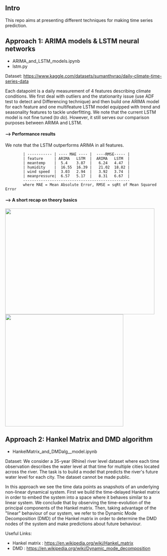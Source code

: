## Intro

This repo aims at presenting different techniques for making time series prediction.

## Approach 1: ARIMA models & LSTM neural networks

- ARIMA_and_LSTM_models.ipynb
- lstm.py

Dataset: https://www.kaggle.com/datasets/sumanthvrao/daily-climate-time-series-data

Each datapoint is a daily measurement of 4 features describing climate conditions. We first deal with outliers and the stationarity issue (use ADF test to detect and Differencing technique) and then build one ARIMA model for each feature and one multifeature LSTM model equipped with trend and seasonality features to tackle underfitting. We note that the current LSTM model is not fine tuned (*to do*). However, it still serves our comparison purposes between ARIMA and LSTM. 

#### --> Performance results 
We note that the LSTM outperforms ARIMA in all features.  
        
            | ----------- | ---- MAE ---- |  ----RMSE----- |    
            | feature     | ARIMA   LSTM  |  ARIMA   LSTM  |
            | meantemp    |  5.4    3.87  |   6.24   4.47  |
            | humidity    |  16.55  16.39 |   21.02  18.82 |
            | wind speed  |  3.03   2.94  |   3.92   3.74  |
            | meanpressure|  6.57   5.17  |   8.31   6.67  |
            ------------------------------------------------
            where MAE = Mean Absolute Error, RMSE = sqRt of Mean Squared Error

#### --> A short recap on theory basics
   <p align="left">
     <img src="https://github.com/vggls/Time_Series_Prediction/assets/55101427/b78238e3-e39d-42aa-bc60-ccee4cf514e0.png" height="340" width="480" />
     <img src="https://github.com/vggls/Time_Series_Prediction/assets/55101427/18b68d0f-176e-42d6-b970-82f09c3536a3.png" height="360" width="380" />
   </p>
<!-- Good source article on ARIMA models: https://www.capitalone.com/tech/machine-learning/understanding-arima-models/ -->

## Approach 2: Hankel Matrix and DMD algorithm

- HankelMatrix_and_DMDalg__model.ipynb

Dataset: We consider a 35-year (Rhine) river level dataset where each time observation describes the water level at that time for multiple cities located across the river. The task is to build a model that predicts the river's future water level for each city. The dataset cannot be made public.

In this approach we see the time data points as snapshots of an underlying non-linear dynamical system. First we build the time-delayed Hankel matrix in order to embed the system into a space where it behaves  similar to a linear system. We conclude that by observing the time-evolution of the principal components of the Hankel matrix.
Then, taking advantage of the "linear" behaviour of our system, we refer to the Dynamic Mode Decomposition (DMD) of the Hankel matrix in order to
determine the DMD nodes of the system and make predictions about future behaviour.

Useful Links:
  - Hankel matrix : https://en.wikipedia.org/wiki/Hankel_matrix
  - DMD : https://en.wikipedia.org/wiki/Dynamic_mode_decomposition
